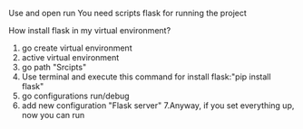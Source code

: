 Use and open run
You need scripts flask for running the project

How install flask in my virtual environment?

1. go create virtual environment
2. active virtual environment
3. go path "Srcipts"
4. Use terminal and execute this command for install flask:"pip install flask"
5. go configurations run/debug
6. add new configuration "Flask server"
7.Anyway, if you set everything up, now you can run
